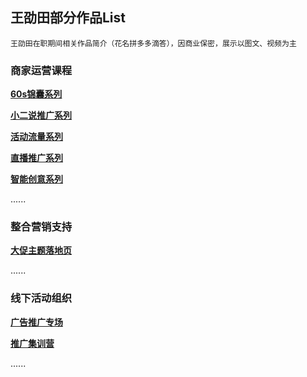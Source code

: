 ## 王劭田部分作品List
`王劭田在职期间相关作品简介（花名拼多多滴答），因商业保密，展示以图文、视频为主`
### 商家运营课程
**[60s锦囊系列](https://shuyuan.pinduoduo.com/courseSeries/30)**

**[小二说推广系列](https://shuyuan.pinduoduo.com/courseDetail/752)**

**[活动流量系列](https://shuyuan.pinduoduo.com/courseDetail/1082)**

**[直播推广系列](https://shuyuan.pinduoduo.com/courseDetail/629?from=1)**

**[智能创意系列](https://shuyuan.pinduoduo.com/courseSeries/11)**

......

### 整合营销支持

**[大促主题落地页](https://github.com/shaotianw/works/tree/gh-pages/D)**

......

### 线下活动组织

**[广告推广专场]()**

**[推广集训营]()**

......
